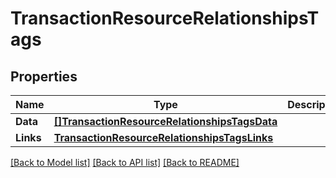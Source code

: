 # TransactionResourceRelationshipsTags

## Properties

Name | Type | Description | Notes
------------ | ------------- | ------------- | -------------
**Data** | [**[]TransactionResourceRelationshipsTagsData**](TransactionResource_relationships_tags_data.md) |  | 
**Links** | [**TransactionResourceRelationshipsTagsLinks**](TransactionResource_relationships_tags_links.md) |  | [optional] 

[[Back to Model list]](../README.md#documentation-for-models) [[Back to API list]](../README.md#documentation-for-api-endpoints) [[Back to README]](../README.md)


